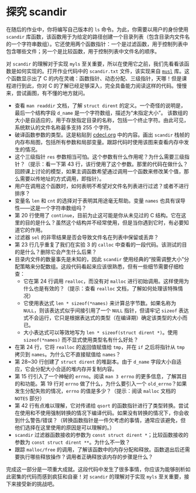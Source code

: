 # 探究 scandir

在随后的作业中，你将编写自己版本的 `ls` 命令。为此，你需要以用户的身份使用 `scandir` 库函数，该函数用于为给定的路径创建一个目录列表（包含目录内文件名的一个字符串数组）。它还使用两个函数指针：一个是过滤函数，用于控制列表中包含哪些文件；另一个是比较函数，用于控制列表中文件名的顺序。

对 `scandir` 的理解对于实现 `myls` 至关重要，所以在使用它之前，我们先看看该函数是如何实现的。打开作业代码中的 `scandir.txt` 文件，该实现来自 [`musl`](https://git.musl-libc.org/cgit/musl/tree/src/dirent/scandir.c) 库。这个函数显示出了 C 的内在灵魂：函数指针、动态分配、三级指针，天哪！但是课程进行到此，你对 C 的了解已经足够深入，完全具备能力阅读这样的代码。慢慢来，尝试画图，有不懂的地方就问。

- 查看 `man readdir` 文档，了解 `struct dirent` 的定义。一个奇怪的说明是，最后一个结构字段 `d_name` 是一个字符数组，描述为“未指定大小”。 该数组的大小是自适应的，用于存放指定目录的名称，包括一个终止字符。由此可见，系统默认的文件名称最多支持 255 个字符。
- 破译函数参数的类型。这是粘贴到 [cdecl.org](https://cdecl.org/?q=int+%28musl_scandir%29%28const+char+*%2C+struct+dirent+***%2C+int+%28*%29%28const+struct+dirent+*%29%2Cint+%28*%29%28const+struct+dirent+**%2C+const+struct+dirent+**%29%29) 中的内容。画出 `scandir` 栈帧的内存布局图，包括所有参数和局部变量。跟踪代码时使用该图来查看内存中发生的情况。
- 这个三级指针 `res` 参数相当可怕。这个参数有什么作用呢？为什么需要三级指针？（提示：看一下第 43 行，该行使用了这个参数。那里的代码在做什么？回顾课上讨论的模型，如果主调函数希望通过调用一个函数来修改某个值，那么需要以传地址的方式调用，即指针）。
- 用户在调用这个函数时，如何表明不希望对文件名列表进行过滤？或者不进行排序？
- 变量名 `len` 和 `cnt` 的选择对于表明其用途毫无帮助。变量 `names` 也具有误导性——这是一个字符串数组吗？
- 第 20 行使用了 `continue`，目前为止这可能是你从未见过的 C 结构。它在这里的目的是什么？虽然这个结构并不经常使用，但是当你遇到它时，有必要知道它的作用。
- 过滤器 `sel` 的非零结果是否会导致文件名在列表中保留或丢弃？
- 第 23 行几乎重复了我们在实验 3 的 `calloc` 中查看的一段代码。该测试的目的是什么？删除它会产生什么后果？
- 目录内文件的数量事先是未知的，因此 `scandir` 使用经典的“按需调整大小”分配策略来分配数组。这段代码看起来应该很熟悉，但有一些细节需要仔细检查：
	- 它在第 24 行调用 `realloc`，而没有对 `malloc` 进行初始调用。这样使用为什么也是有效的？（提示：查看 `realloc` 文档，了解如何处理该特殊情况）
	- 它使用表达式 `len * sizeof(*names)` 来计算总字节数。如果名称为 `NULL`，则该表达式似乎间接引用了一个 `NULL` 指针，但请牢记 `sizeof` 表达式不会运行，它只是根据表达式的类型（在编译期）确定该类型的大小而已。
	- 大小表达式可以等效地写为 `len * sizeof(struct dirent *)`。使用 `sizeof(*names)` 而不显式使用类型名有什么好处？
- 在第 24 行，它将 `realloc` 的返回值赋值给 `tmp`，并在 `if` 之后将指针从 `tmp` 拷贝到 `names`。为什么它不直接赋值给 `names`？
- 第 28~30 行创建了 `struct dirent` 的堆副本。由于 `d_name` 字段大小自适应，它会分配大小合适的堆内存并复制内容。
- 第 15 行引入了一个神秘的 `errno`。阅读 `man 3 errno` 的更多信息，了解其目的和功能。第 19 行对 `errno` 做了什么，为什么要引入一个 `old_errno`？如果发生分配失败的情况，`errno` 的值是多少？（提示：阅读 `malloc` 文档的 `NOTES` 部分）
- 第 42 行有点难以理解，它对传递给 `qsort` 的函数指针进行了类型转换。尝试在使用和不使用强制转换的情况下编译代码。如果没有转换的情况下，你会收到什么警告/错误？（转换函数指针是一件欠考虑的事情，通常应该避免，但他们选择在这里使用的原因是可以理解的。）
- `scandir` 过滤器函数接收的参数为 `const struct dirent *`；比较函数接收的参数为 `const struct dirent **`。为什么不一致？
- 跟踪 `malloc/free` 的调用，了解该函数中的内存分配和释放。函数退出后还需要执行哪些释放操作？调用者正确释放该内存的步骤是什么？

完成这一部分是一项重大成就。这段代码中发生了很多事情，你应该为能够剖析如此密集的代码而感到疯狂和自豪！对 `scandir` 的理解对于实现 `myls` 至关重要，接下来接受新的挑战吧。
